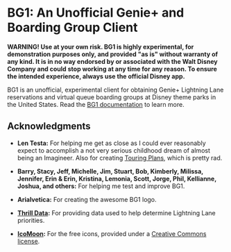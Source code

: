 # BG1: An Unofficial Genie+ and Boarding Group Client

**WARNING! Use at your own risk. BG1 is highly experimental, for demonstration purposes only, and provided "as is" without warranty of any kind. It is in no way endorsed by or associated with the Walt Disney Company and could stop working at any time for any reason. To ensure the intended experience, always use the official Disney app.**

BG1 is an unofficial, experimental client for obtaining Genie+ Lightning Lane reservations and virtual queue boarding groups at Disney theme parks in the United States. Read the [BG1 documentation](https://joelface.github.io/bg1/) to learn more.

## Acknowledgments

- **Len Testa:** For helping me get as close as I could ever reasonably expect to accomplish a not very serious childhood dream of almost being an Imagineer. Also for creating [Touring Plans](https://touringplans.com/), which is pretty rad.

- **Barry, Stacy, Jeff, Michelle, Jim, Stuart, Bob, Kimberly, Milissa, Jennifer, Erin & Erin, Kristina, Lemonia, Scott, Jorge, Phil, Kellianne, Joshua, and others:** For helping me test and improve BG1.

- **Arialvetica:** For creating the awesome BG1 logo.

- **[Thrill Data](https://www.thrill-data.com/):** For providing data used to help determine Lightning Lane priorities.

- **[IcoMoon](https://icomoon.io/#icons-icomoon):** For the free icons, provided under a [Creative Commons license](https://creativecommons.org/licenses/by/4.0/).
